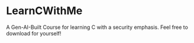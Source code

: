 # LearnCWithMe
A Gen-AI-Built Course for learning C with a security emphasis. Feel free to download for yourself!
